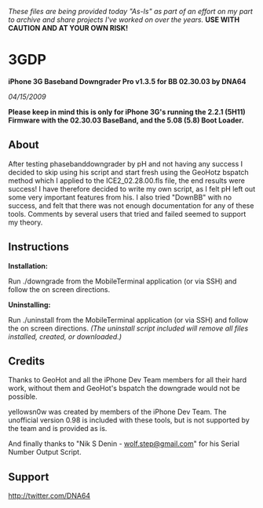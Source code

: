 
*These files are being provided today "As-Is" as part of an effort on my part to archive and share projects I've worked on over the years.* **USE WITH CAUTION AND AT YOUR OWN RISK!**

# 3GDP
**iPhone 3G Baseband Downgrader Pro v1.3.5 for BB 02.30.03 by DNA64**

*04/15/2009*

**Please keep in mind this is only for iPhone 3G's running the 2.2.1 (5H11) Firmware with the 02.30.03 BaseBand, and the 5.08 (5.8) Boot Loader.**

## About

After testing phasebanddowngrader by pH and not having any success I decided to skip using his script and start fresh using the GeoHotz bspatch method which I applied to the ICE2_02.28.00.fls file, the end results were success! I have therefore decided to write my own script, as I felt pH left out some very important features from his. I also tried "DownBB" with no success, and felt that there was not enough documentation for any of these tools. Comments by several users that tried and failed seemed to support my theory.

## Instructions

**Installation:**

Run ./downgrade from the MobileTerminal application (or via SSH) and follow the on screen directions.

**Uninstalling:**

Run ./uninstall from the MobileTerminal application (or via SSH) and follow the on screen directions.
*(The uninstall script included will remove all files installed, created, or downloaded.)*

## Credits

Thanks to GeoHot and all the iPhone Dev Team members for all their hard work,
without them and GeoHot's bspatch the downgrade would not be possible.

yellowsn0w was created by members of the iPhone Dev Team.
The unofficial version 0.98 is included with these tools,
but is not supported by the team and is provided as is.

And finally thanks to "Nik S Denin - wolf.step@gmail.com" for his Serial Number Output Script.

## Support

http://twitter.com/DNA64
